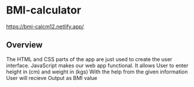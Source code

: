 # BMI-calculator
https://bmi-calcm12.netlify.app/
## Overview
The HTML and CSS parts of the app are just used to create the user interface. JavaScript makes our web app functional.
It allows User to enter height in (cm) and weight in (kgs) With the help from the given information User will recieve Output as BMI value
